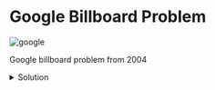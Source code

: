 # Google Billboard Problem
![google](https://github.com/user-attachments/assets/3dc0c759-12ed-4f87-8f83-2e3f5539d60b)

Google billboard problem from 2004

<details> 
  <summary>Solution</summary>
    <img src="https://github.com/user-attachments/assets/5ecd9831-0adb-4cec-b905-d300a5376bac" alt="solution">
  
    7427466391.com
</details>
